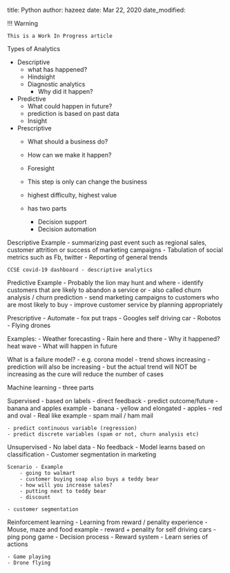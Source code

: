 title: Python
author: hazeez
date: Mar 22, 2020
date_modified: 

!!! Warning

	This is a Work In Progress article

Types of Analytics

- Descriptive
	- what has happened?
	- Hindsight
	- Diagnostic analytics
		- Why did it happen?
- Predictive
	- What could happen in future?
	- prediction is based on past data
	- Insight
- Prescriptive
	- What should a business do?
	- How can we make it happen?
	- Foresight
	- This step is only can change the business
	- highest difficulty, highest value
	
	- has two parts
		- Decision support
		- Decision automation

Descriptive Example
	- summarizing past event such as regional sales, customer attrition or success of marketing campaigns
	- Tabulation of social metrics such as Fb, twitter
	- Reporting of general trends
	
	CCSE covid-19 dashboard - descriptive analytics
	
Predictive Example
	- Probably the lion may hunt and where
	- identify customers that are likely to abandon a service or  - also called churn analysis / churn prediction
	- send marketing campaigns to customers who are most likely to buy
	- improve customer service by planning appropriately
	
Prescriptive
	- Automate - fox put traps
	- Googles self driving car
	- Robotos
	- Flying drones
	
	
Examples:
	- Weather forecasting
	- Rain here and there
	- Why it happened? heat wave
	- What will happen in future
	
	
What is a failure model?
	- e.g. corona model
	- trend shows increasing
	- prediction will also be increasing
	- but the actual trend will NOT be increasing as the cure will reduce the number of cases

Machine learning - three parts

Supervised
	- based on labels
	- direct feedback
	- predict outcome/future
	- banana and apples example
	- banana - yellow and elongated
	- apples - red and oval
	- Real like example - spam mail / ham mail
	
	- predict continuous variable (regression)
	- predict discrete variables (spam or not, churn analysis etc)
	
Unsupervised
	- No label data
	- No feedback
	- Model learns based on classification
	- Customer segmentation in marketing
	
	Scenario - Example
		- going to walmart
		- customer buying soap also buys a teddy bear
		- how will you increase sales?
		- putting next to teddy bear
		- discount
		
	- customer segmentation
	
Reinforcement learning
	- Learning from reward / penality experience
	- Mouse, maze and food example
	- reward + penality for self driving cars
	- ping pong game
	- Decision process
	- Reward system
	- Learn series of actions
	
	
	- Game playing
	- Drone flying
	
	
	
	
	
	
	
	
	
	
	
	
	
